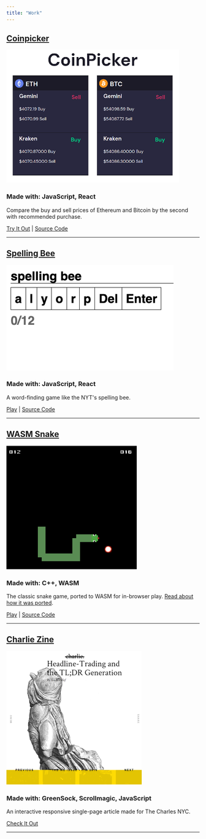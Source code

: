 ```yaml
---
title: "Work"
---
```


## [Coinpicker](https://coinpicker.pages.dev/)
<a href = "https://coinpicker.pages.dev/" target="_blank">
<img src="/images/coinpicker.png" />
</a>

### Made with: JavaScript, React 

Compare the buy and sell prices of Ethereum and Bitcoin by the second with recommended purchase.
  
[Try It Out](https://coinpicker.pages.dev/) | [Source Code](https://github.com/mattConn/coinpicker)  

---

## [Spelling Bee](https://spelling-bee.pages.dev/)  

<a href = "https://spelling-bee.pages.dev/" target="_blank">
<img src="/images/spelling-bee.png" />
</a>

### Made with: JavaScript, React

A word-finding game like the NYT's spelling bee.

[Play](https://spelling-bee.pages.dev/) | [Source Code](https://github.com/mattConn/spelling-bee)  

---

## [WASM Snake](https://mattconn.itch.io/snake-wasm)  

<a href = "https://mattconn.itch.io/snake-wasm" target="_blank">
<img src="/images/snake.png" />
</a>

### Made with: C++, WASM 

The classic snake game, ported to WASM for in-browser play. [Read about how it was ported](/posts/2020-07-13-sdl2-game-to-wasm/).
  

[Play](https://mattconn.itch.io/snake-wasm) | [Source Code](https://github.com/mattConn/snake-game)  

---

## [Charlie Zine](http://helloitscharlie.com/tldr)  

<a href = "http://helloitscharlie.com/tldr" target="_blank">
<img src="/images/charlie.png" />
</a>

### Made with: GreenSock, Scrollmagic, JavaScript 

An interactive responsive single-page article made for The Charles NYC.
  

[Check It Out](http://helloitscharlie.com/tldr) 

---